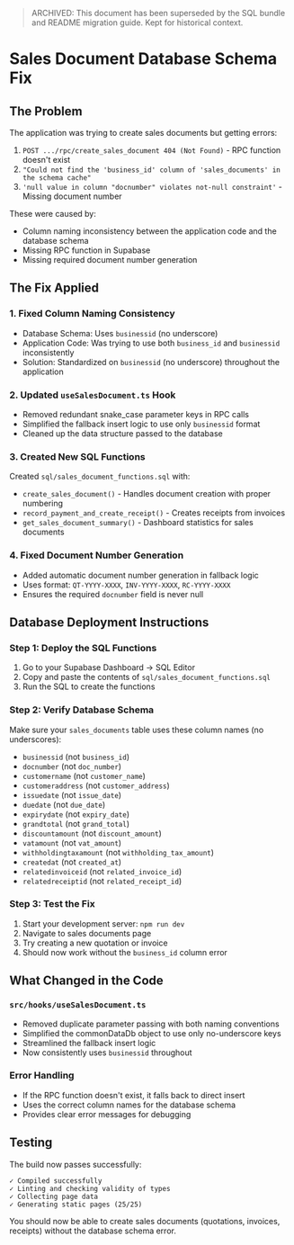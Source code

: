 > ARCHIVED: This document has been superseded by the SQL bundle and README migration guide. Kept for historical context.

# Sales Document Database Schema Fix

## The Problem
The application was trying to create sales documents but getting errors:
1. `POST .../rpc/create_sales_document 404 (Not Found)` - RPC function doesn't exist
2. `"Could not find the 'business_id' column of 'sales_documents' in the schema cache"`
3. `'null value in column "docnumber" violates not-null constraint'` - Missing document number

These were caused by:
- Column naming inconsistency between the application code and the database schema
- Missing RPC function in Supabase
- Missing required document number generation

## The Fix Applied

### 1. Fixed Column Naming Consistency
- Database Schema: Uses `businessid` (no underscore)
- Application Code: Was trying to use both `business_id` and `businessid` inconsistently
- Solution: Standardized on `businessid` (no underscore) throughout the application

### 2. Updated `useSalesDocument.ts` Hook
- Removed redundant snake_case parameter keys in RPC calls
- Simplified the fallback insert logic to use only `businessid` format
- Cleaned up the data structure passed to the database

### 3. Created New SQL Functions
Created `sql/sales_document_functions.sql` with:
- `create_sales_document()` - Handles document creation with proper numbering
- `record_payment_and_create_receipt()` - Creates receipts from invoices  
- `get_sales_document_summary()` - Dashboard statistics for sales documents

### 4. Fixed Document Number Generation
- Added automatic document number generation in fallback logic
- Uses format: `QT-YYYY-XXXX`, `INV-YYYY-XXXX`, `RC-YYYY-XXXX`
- Ensures the required `docnumber` field is never null

## Database Deployment Instructions

### Step 1: Deploy the SQL Functions
1. Go to your Supabase Dashboard → SQL Editor
2. Copy and paste the contents of `sql/sales_document_functions.sql`
3. Run the SQL to create the functions

### Step 2: Verify Database Schema
Make sure your `sales_documents` table uses these column names (no underscores):
- `businessid` (not `business_id`)
- `docnumber` (not `doc_number`)
- `customername` (not `customer_name`)
- `customeraddress` (not `customer_address`)
- `issuedate` (not `issue_date`)
- `duedate` (not `due_date`)
- `expirydate` (not `expiry_date`)
- `grandtotal` (not `grand_total`)
- `discountamount` (not `discount_amount`)
- `vatamount` (not `vat_amount`)
- `withholdingtaxamount` (not `withholding_tax_amount`)
- `createdat` (not `created_at`)
- `relatedinvoiceid` (not `related_invoice_id`)
- `relatedreceiptid` (not `related_receipt_id`)

### Step 3: Test the Fix
1. Start your development server: `npm run dev`
2. Navigate to sales documents page
3. Try creating a new quotation or invoice
4. Should now work without the `business_id` column error

## What Changed in the Code

### `src/hooks/useSalesDocument.ts`
- Removed duplicate parameter passing with both naming conventions
- Simplified the commonDataDb object to use only no-underscore keys
- Streamlined the fallback insert logic
- Now consistently uses `businessid` throughout

### Error Handling
- If the RPC function doesn't exist, it falls back to direct insert
- Uses the correct column names for the database schema
- Provides clear error messages for debugging

## Testing
The build now passes successfully:
```
✓ Compiled successfully
✓ Linting and checking validity of types
✓ Collecting page data
✓ Generating static pages (25/25)
```

You should now be able to create sales documents (quotations, invoices, receipts) without the database schema error.


